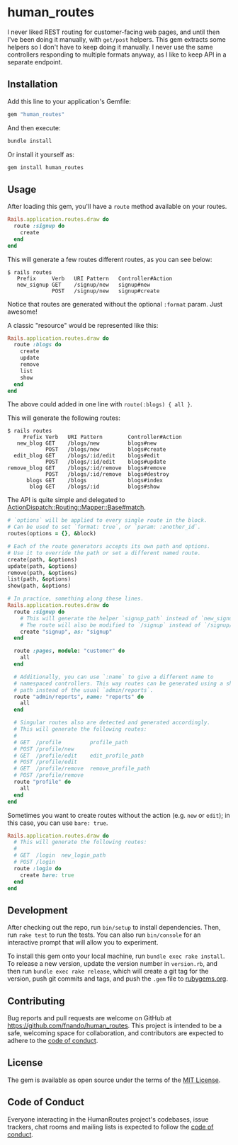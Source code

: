 # human_routes

I never liked REST routing for customer-facing web pages, and until then I've
been doing it manually, with `get/post` helpers. This gem extracts some helpers
so I don't have to keep doing it manually. I never use the same controllers
responding to multiple formats anyway, as I like to keep API in a separate
endpoint.

## Installation

Add this line to your application's Gemfile:

```ruby
gem "human_routes"
```

And then execute:

```bash
bundle install
```

Or install it yourself as:

```bash
gem install human_routes
```

## Usage

After loading this gem, you'll have a `route` method available on your routes.

```ruby
Rails.application.routes.draw do
  route :signup do
    create
  end
end
```

This will generate a few routes different routes, as you can see below:

```console
$ rails routes
   Prefix     Verb   URI Pattern   Controller#Action
   new_signup GET    /signup/new   signup#new
              POST   /signup/new   signup#create
```

Notice that routes are generated without the optional `:format` param. Just
awesome!

A classic "resource" would be represented like this:

```ruby
Rails.application.routes.draw do
  route :blogs do
    create
    update
    remove
    list
    show
  end
end
```

The above could added in one line with `route(:blogs) { all }`.

This will generate the following routes:

```console
$ rails routes
     Prefix Verb   URI Pattern        Controller#Action
   new_blog GET    /blogs/new         blogs#new
            POST   /blogs/new         blogs#create
  edit_blog GET    /blogs/:id/edit    blogs#edit
            POST   /blogs/:id/edit    blogs#update
remove_blog GET    /blogs/:id/remove  blogs#remove
            POST   /blogs/:id/remove  blogs#destroy
      blogs GET    /blogs             blogs#index
       blog GET    /blogs/:id         blogs#show
```

The API is quite simple and delegated to
[ActionDispatch::Routing::Mapper::Base#match](https://api.rubyonrails.org/classes/ActionDispatch/Routing/Mapper/Base.html#method-i-match).

```ruby
# `options` will be applied to every single route in the block.
# Can be used to set `format: true`, or `param: :another_id`.
routes(options = {}, &block)

# Each of the route generators accepts its own path and options.
# Use it to override the path or set a different named route.
create(path, &options)
update(path, &options)
remove(path, &options)
list(path, &options)
show(path, &options)

# In practice, something along these lines.
Rails.application.routes.draw do
  route :signup do
    # This will generate the helper `signup_path` instead of `new_signup_path`.
    # The route will also be modified to `/signup` instead of `/signup/new`.
    create "signup", as: "signup"
  end

  route :pages, module: "customer" do
    all
  end

  # Additionally, you can use `:name` to give a different name to
  # namespaced controllers. This way routes can be generated using a shallow
  # path instead of the usual `admin/reports`.
  route "admin/reports", name: "reports" do
    all
  end

  # Singular routes also are detected and generated accordingly.
  # This will generate the following routes:
  #
  # GET  /profile         profile_path
  # POST /profile/new
  # GET  /profile/edit    edit_profile_path
  # POST /profile/edit
  # GET  /profile/remove  remove_profile_path
  # POST /profile/remove
  route "profile" do
    all
  end
end
```

Sometimes you want to create routes without the action (e.g. `new` or `edit`);
in this case, you can use `bare: true`.

```ruby
Rails.application.routes.draw do
  # This will generate the following routes:
  #
  # GET  /login  new_login_path
  # POST /login
  route :login do
    create bare: true
  end
end
```

## Development

After checking out the repo, run `bin/setup` to install dependencies. Then, run
`rake test` to run the tests. You can also run `bin/console` for an interactive
prompt that will allow you to experiment.

To install this gem onto your local machine, run `bundle exec rake install`. To
release a new version, update the version number in `version.rb`, and then run
`bundle exec rake release`, which will create a git tag for the version, push
git commits and tags, and push the `.gem` file to
[rubygems.org](https://rubygems.org).

## Contributing

Bug reports and pull requests are welcome on GitHub at
<https://github.com/fnando/human_routes>. This project is intended to be a safe,
welcoming space for collaboration, and contributors are expected to adhere to
the
[code of conduct](https://github.com/fnando/human_routes/blob/master/CODE_OF_CONDUCT.md).

## License

The gem is available as open source under the terms of the
[MIT License](https://opensource.org/licenses/MIT).

## Code of Conduct

Everyone interacting in the HumanRoutes project's codebases, issue trackers,
chat rooms and mailing lists is expected to follow the
[code of conduct](https://github.com/fnando/human_routes/blob/master/CODE_OF_CONDUCT.md).
